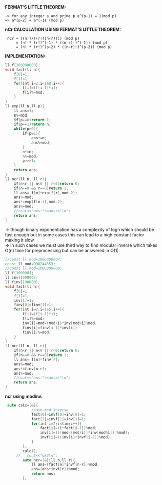 **FERMAT'S LITTLE THEOREM:**
```
-> for any integer a and prime p a^(p-1) = 1(mod p)
=> a^(p-2) = a^(-1) (mod p)
```

**nCr CALCULATION USING FERMAT'S LITTLE THEOREM:**
```
 nCr = ((n!)/((r!)(n-r)!)) (mod p)
     = (n! * (r!)^(-1) * ((n-r)!)^(-1)) (mod p)
     = (n! * (r!)^(p-2) * ((n-r)!)^(p-2)) (mod p)
```

**IMPLEMENTATION:**
```cpp
ll f[100000000];
void fact(ll n){
	f[0]=1;
	f[1]=1;
    for(int i=2;i<1e8;i++){
		f[i]=(f[i-1]*i);
		f[i]%=mod;
    }
}
ll exp(ll n,ll p){
    ll ans=1;
	n%=mod;
	if(p==0)return 1;
	if(p==1)return n;
    while(p>0){
        if(p&1){
			ans*=n;
			ans%=mod;
        }
		n*=n;
		n%=mod;
        p>>=1;
    }
    return ans;
}
ll ncr(ll n, ll r){
	if(n<r || n<0 || r<0)return 0;
	if(n==0 && r==0)return 1;
	ll ans= f[n]*exp(f[r],mod-2);
	ans%=mod;
	ans*=exp(f[n-r],mod-2);
	ans%=mod;
	//cout<<"ans:"<<ans<<"\n";
	return ans;
}
```
-> though binary exponentiation has a complexity of logn which should be fast enough but in some cases this can lead to a high constant factor making it slow\
-> in such cases we must use third way to find modular inverse which takes O(n)  time for preprocessing but can be answered in O(1)
```cpp
//const ll mod=1000000007;
const ll mod=998244353;
//const ll mod=1000000000;
ll f[100000];
ll inv[100000];
ll finv[100000];
void fact(ll n){
	f[0]=1;
	f[1]=1;
	inv[1]=1;
	finv[0]=finv[1]=1;
    for(int i=2;i<1e5;i++){
		f[i]=(f[i-1]*i);
		f[i]%=mod;
		inv[i]=mod-(mod/i)*inv[mod%i]%mod;
		finv[i]=finv[i-1]*inv[i];
		finv[i]%=mod;
    }
}
ll ncr(ll n, ll r){
	if(n<r || n<0 || r<0)return 0;
	if(n==0 && r==0)return 1;
	ll ans= f[n]*finv[r];
	ans%=mod;
	ans*=finv[n-r];
	ans%=mod;
	//cout<<"ans:"<<ans<<"\n";
	return ans;
}
```


**ncr using modinv:**

```cpp
 auto calc=[&]{
            //use mod inverse
            fact[0]=invf[0]=inv[0]=1;
            fact[1]=invf[1]=inv[1]=1;
            for(int i=2;i<lim;i++){
                fact[i]=(i*fact[i-1])%mod;
                inv[i]=(((mod-(mod/i))*inv[mod%i]) %mod);
                invf[i]=((inv[i]*invf[i-1])%mod);
            }
        };
        calc();
     //   cout<<"ok2\n";
        auto ncr=[&](ll n,ll r){
            ll ans=(fact[n]*invf[n-r])%mod;
            ans=(ans*invf[r])%mod;
            return ans;
        };
```
